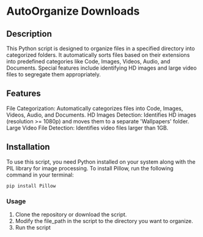 # AutoOrganize Downloads

## Description

This Python script is designed to organize files in a specified directory into categorized folders. It automatically sorts files based on their extensions into predefined categories like Code, Images, Videos, Audio, and Documents. Special features include identifying HD images and large video files to segregate them appropriately.

## Features

File Categorization: Automatically categorizes files into Code, Images, Videos, Audio, and Documents.
HD Images Detection: Identifies HD images (resolution >= 1080p) and moves them to a separate 'Wallpapers' folder.
Large Video File Detection: Identifies video files larger than 1GB.

## Installation

To use this script, you need Python installed on your system along with the PIL library for image processing.
To install Pillow, run the following command in your terminal:

    pip install Pillow

### Usage
1. Clone the repository or download the script.
2. Modify the file_path in the script to the directory you want to organize.
3. Run the script


